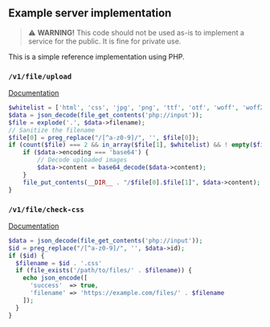 ## Example server implementation

> ⚠️ **WARNING!** This code should not be used as-is to implement a service for the public. It is fine for private use.

 This is a simple reference implementation using PHP.
 
### `/v1/file/upload`

[Documentation](api/upload.md)

```php
$whitelist = ['html', 'css', 'jpg', 'png', 'ttf', 'otf', 'woff', 'woff2'];
$data = json_decode(file_get_contents('php://input'));
$file = explode('.', $data->filename);
// Sanitize the filename
$file[0] = preg_replace("/[^a-z0-9]/", '', $file[0]);
if (count($file) === 2 && in_array($file[1], $whitelist) && ! empty($file[0])) {
	if ($data->encoding === 'base64') {
		// Decode uploaded images
		$data->content = base64_decode($data->content);
	}
	file_put_contents(__DIR__ . "/$file[0].$file[1]", $data->content);
}
```

### `/v1/file/check-css`

[Documentation](api/check-css.md)

```php
$data = json_decode(file_get_contents('php://input'));
$id = preg_replace("/[^a-z0-9]/", '', $data->id);
if ($id) {
  $filename = $id . '.css'
  if (file_exists('/path/to/files/' . $filename)) {
    echo json_encode([
      'success'  => true,
      'filename' => 'https://example.com/files/' . $filename
    ]);
  }
}
```
